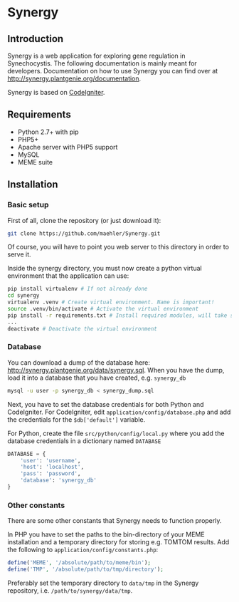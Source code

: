 # Synergy

## Introduction

Synergy is a web application for exploring gene regulation in Synechocystis.
The following documentation is mainly meant for developers. Documentation on how
to use Synergy you can find over at http://synergy.plantgenie.org/documentation.

Synergy is based on [CodeIgniter](http://ellislab.com/codeigniter).

## Requirements

* Python 2.7+ with pip
* PHP5+
* Apache server with PHP5 support
* MySQL
* MEME suite

## Installation

### Basic setup

First of all, clone the repository (or just download it):

```bash
git clone https://github.com/maehler/Synergy.git
```

Of course, you will have to point you web server to this directory in order to
serve it.

Inside the synergy directory, you must now create a python virtual environment
that the application can use:

```bash
pip install virtualenv # If not already done
cd synergy
virtualenv .venv # Create virtual environment. Name is important!
source .venv/bin/activate # Activate the virtual environment
pip install -r requirements.txt # Install required modules, will take some time
...
deactivate # Deactivate the virtual environment
```

### Database

You can download a dump of the database here: http://synergy.plantgenie.org/data/synergy.sql.
When you have the dump, load it into a database that you have created, e.g.
`synergy_db`

```bash
mysql -u user -p synergy_db < synergy_dump.sql
```

Next, you have to set the database credentials for both Python and CodeIgniter.
For CodeIgniter, edit `application/config/database.php` and add the credentials
for the `$db['default']` variable.

For Python, create the file `src/python/config/local.py` where you add the
database credentials in a dictionary named `DATABASE`

```python
DATABASE = {
    'user': 'username',
    'host': 'localhost',
    'pass': 'password',
    'database': 'synergy_db'
}
```

### Other constants

There are some other constants that Synergy needs to function properly.

In PHP you have to set the paths to the bin-directory of your MEME installation
and a temporary directory for storing e.g. TOMTOM results. Add the following
to `application/config/constants.php`:

```php
define('MEME', '/absolute/path/to/meme/bin');
define('TMP', '/absolute/path/to/tmp/directory');
```

Preferably set the temporary directory to `data/tmp` in the Synergy
repository, i.e. `/path/to/synergy/data/tmp`.
